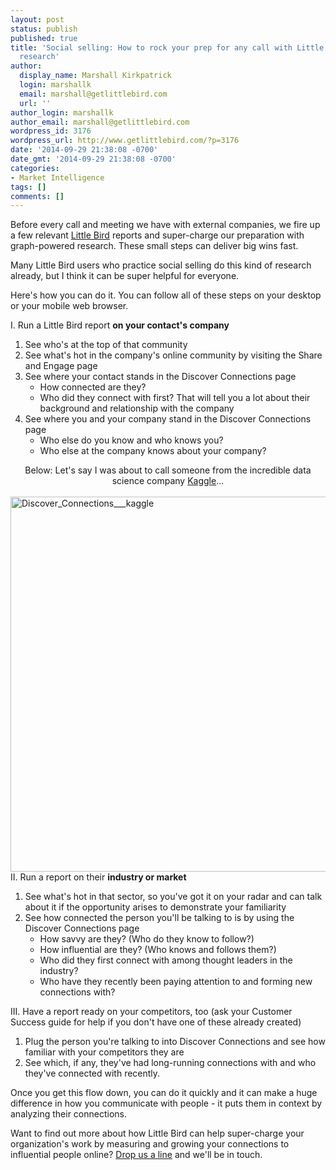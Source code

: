 ```yaml
---
layout: post
status: publish
published: true
title: 'Social selling: How to rock your prep for any call with Little Bird influencer
  research'
author:
  display_name: Marshall Kirkpatrick
  login: marshallk
  email: marshall@getlittlebird.com
  url: ''
author_login: marshallk
author_email: marshall@getlittlebird.com
wordpress_id: 3176
wordpress_url: http://www.getlittlebird.com/?p=3176
date: '2014-09-29 21:38:08 -0700'
date_gmt: '2014-09-29 21:38:08 -0700'
categories:
- Market Intelligence
tags: []
comments: []
---
```

<p>Before every call and meeting we have with external companies, we fire up a few relevant <a href="http://getlittlebird.com">Little Bird</a> reports and super-charge our preparation with graph-powered research. These small steps can deliver big wins fast.</p>
<p>Many Little Bird users who practice social selling do this kind of research already, but I think it can be super helpful for everyone.</p>
<p>Here's how you can do it. You can follow all of these steps on your desktop or your mobile web browser.</p>
<!--more-->
<p>I. Run a Little Bird report <strong>on your contact's company</strong></p>
<ol>
<li>See who's at the top of that community</li>
<li>See what's hot in the company's online community by visiting the Share and Engage page</li>
<li>See where your contact stands in the Discover Connections page
<ul>
<li>How connected are they?</li>
<li>Who did they connect with first? That will tell you a lot about their background and relationship with the company</li>
</ul>
</li>
<li>See where you and your company stand in the Discover Connections page
<ul>
<li>Who else do you know and who knows you?</li>
<li>Who else at the company knows about your company?</li>
</ul>
</li>
</ol>
<p><center>Below: Let's say I was about to call someone from the incredible data science company <a href="http://Kaggle.com">Kaggle</a>...</center><em></em><br />
<a href="http://www.getlittlebird.com/wp-content/uploads/2014/09/Discover_Connections___kaggle.jpg"><img class="aligncenter size-full wp-image-3180" alt="Discover_Connections___kaggle" src="http://www.getlittlebird.com/wp-content/uploads/2014/09/Discover_Connections___kaggle.jpg" width="600" /></a><br />
II. Run a report on their <strong>industry or market</strong></p>
<ol>
<li>See what's hot in that sector, so you've got it on your radar and can talk about it if the opportunity arises to demonstrate your familiarity</li>
<li>See how connected the person you'll be talking to is by using the Discover Connections page
<ul>
<li>How savvy are they? (Who do they know to follow?)</li>
<li>How influential are they? (Who knows and follows them?)</li>
<li>Who did they first connect with among thought leaders in the industry?</li>
<li>Who have they recently been paying attention to and forming new connections with?</li>
</ul>
</li>
</ol>
<p>III. Have a report ready on your competitors, too (ask your Customer Success guide for help if you don't have one of these already created)</p>
<ol>
<li>Plug the person you're talking to into Discover Connections and see how familiar with your competitors they are</li>
<li>See which, if any, they've had long-running connections with and who they've connected with recently.</li>
</ol>
<p>Once you get this flow down, you can do it quickly and it can make a huge difference in how you communicate with people - it puts them in context by analyzing their connections.</p>
<p>Want to find out more about how Little Bird can help super-charge your organization's work by measuring and growing your connections to influential people online?  <a href="http://getlittlebird.com/fly">Drop us a line</a> and we'll be in touch.</p>
